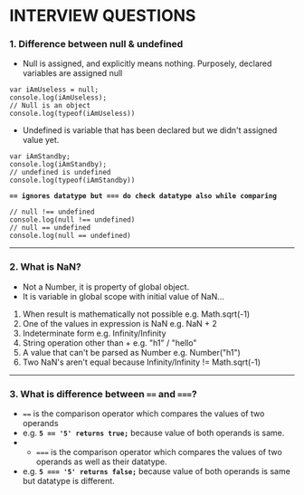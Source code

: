 # INTERVIEW QUESTIONS

### 1. Difference between null & undefined

- Null is assigned, and explicitly means nothing. Purposely, declared variables are assigned null
```
var iAmUseless = null;
console.log(iAmUseless);
// Null is an object 
console.log(typeof(iAmUseless))
```

- Undefined is variable that has been declared but we didn't assigned value yet.
```
var iAmStandby;
console.log(iAmStandby);
// undefined is undefined
console.log(typeof(iAmStandby))
```

**`== ignores datatype but === do check datatype also while comparing`**
```
// null !== undefined
console.log(null !== undefined)
// null == undefined
console.log(null == undefined)
```

****
### 2. What is NaN?

- Not a Number, it is property of global object.
- It is variable in global scope with initial value of NaN...
 1. When result is mathematically not possible e.g. Math.sqrt(-1)
 2. One of the values in expression is NaN e.g. NaN + 2
 3. Indeterminate form e.g. Infinity/Infinity
 4. String operation other than + e.g. "h1" / "hello"
 5. A value that can't be parsed as Number e.g. Number("h1")
 6. Two NaN's aren't equal because Infinity/Infinity != Math.sqrt(-1)

****
### 3. What is difference between `==` and `===`?

- `==` is the comparison operator which compares the values of two operands
- e.g. **`5 == '5' returns true;`** because value of both operands is same. 
- - `===` is the comparison operator which compares the values of two operands as well as their datatype.
- e.g. **`5 === '5' returns false;`** because value of both operands is same but datatype is different. 